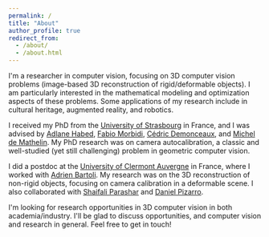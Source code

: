 ```yaml
---
permalink: /
title: "About"
author_profile: true
redirect_from: 
  - /about/
  - /about.html
---
```


I'm a researcher in computer vision, focusing on 3D computer vision problems (image-based 3D reconstruction of rigid/deformable objects). I am particularly interested in the mathematical modeling and optimization aspects of these problems. Some applications of my research include in cultural heritage, augmented reality, and robotics. 

I received my PhD from the [University of Strasbourg](https://en.unistra.fr) in France, and I was advised by [Adlane Habed](https://habed.weebly.com), [Fabio Morbidi](https://home.mis.u-picardie.fr/~fabio/Index.html), [Cédric Demonceaux](https://sites.google.com/view/cedricdemonceaux/home), and [Michel de Mathelin](https://rdh.icube.unistra.fr/Michel_de_Mathelin_personal_web_page). My PhD research was on camera autocalibration, a classic and well-studied (yet still challenging) problem in geometric computer vision. 

I did a postdoc at the [University of Clermont Auvergne](https://www.uca.fr/en) in France, where I worked with [Adrien Bartoli](https://encov.ip.uca.fr/ab/). My research was on the 3D reconstruction of non-rigid objects, focusing on camera calibration in a deformable scene. I also collaborated with [Shaifali Parashar](https://shaifaliparashar.github.io) and [Daniel Pizarro](https://www.uah.es/es/estudios/profesor/Daniel-Pizarro-Perez/).

I'm looking for research opportunities in 3D computer vision in both academia/industry. I'll be glad to discuss opportunities, and computer vision and research in general. Feel free to get in touch!


